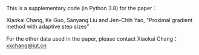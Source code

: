 This is a supplementary code (in Python 3.8) for the paper：

Xiaokai Chang, Ke Guo, Sanyang Liu and Jen-Chih Yao,
"Proximal gradient method with adaptive step sizes"


For the other data used in the paper, please contact Xiaokai Chang：xkchang@lut.cn
